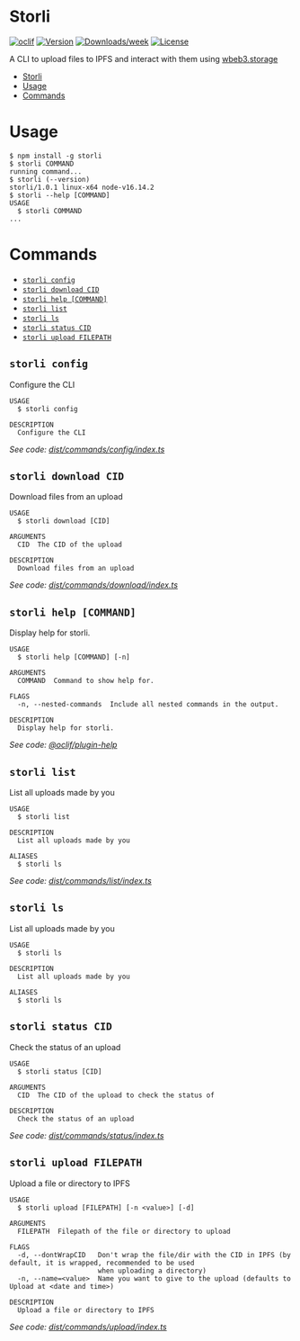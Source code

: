 # Storli

[![oclif](https://img.shields.io/badge/cli-oclif-brightgreen.svg)](https://oclif.io)
[![Version](https://img.shields.io/npm/v/storli.svg)](https://npmjs.org/package/oclif-hello-world)
[![Downloads/week](https://img.shields.io/npm/dw/storli.svg)](https://npmjs.org/package/oclif-hello-world)
[![License](https://img.shields.io/npm/l/storli.svg)](https://github.com/oclif/hello-world/blob/main/package.json)

A CLI to upload files to IPFS and interact with them using
[wbeb3.storage](https://web3.storage)

<!-- toc -->
* [Storli](#storli)
* [Usage](#usage)
* [Commands](#commands)
<!-- tocstop -->

# Usage

<!-- usage -->
```sh-session
$ npm install -g storli
$ storli COMMAND
running command...
$ storli (--version)
storli/1.0.1 linux-x64 node-v16.14.2
$ storli --help [COMMAND]
USAGE
  $ storli COMMAND
...
```
<!-- usagestop -->

# Commands

<!-- commands -->
* [`storli config`](#storli-config)
* [`storli download CID`](#storli-download-cid)
* [`storli help [COMMAND]`](#storli-help-command)
* [`storli list`](#storli-list)
* [`storli ls`](#storli-ls)
* [`storli status CID`](#storli-status-cid)
* [`storli upload FILEPATH`](#storli-upload-filepath)

## `storli config`

Configure the CLI

```
USAGE
  $ storli config

DESCRIPTION
  Configure the CLI
```

_See code: [dist/commands/config/index.ts](https://github.com/AnishDe12020/storli/blob/v1.0.1/dist/commands/config/index.ts)_

## `storli download CID`

Download files from an upload

```
USAGE
  $ storli download [CID]

ARGUMENTS
  CID  The CID of the upload

DESCRIPTION
  Download files from an upload
```

_See code: [dist/commands/download/index.ts](https://github.com/AnishDe12020/storli/blob/v1.0.1/dist/commands/download/index.ts)_

## `storli help [COMMAND]`

Display help for storli.

```
USAGE
  $ storli help [COMMAND] [-n]

ARGUMENTS
  COMMAND  Command to show help for.

FLAGS
  -n, --nested-commands  Include all nested commands in the output.

DESCRIPTION
  Display help for storli.
```

_See code: [@oclif/plugin-help](https://github.com/oclif/plugin-help/blob/v5.1.12/src/commands/help.ts)_

## `storli list`

List all uploads made by you

```
USAGE
  $ storli list

DESCRIPTION
  List all uploads made by you

ALIASES
  $ storli ls
```

_See code: [dist/commands/list/index.ts](https://github.com/AnishDe12020/storli/blob/v1.0.1/dist/commands/list/index.ts)_

## `storli ls`

List all uploads made by you

```
USAGE
  $ storli ls

DESCRIPTION
  List all uploads made by you

ALIASES
  $ storli ls
```

## `storli status CID`

Check the status of an upload

```
USAGE
  $ storli status [CID]

ARGUMENTS
  CID  The CID of the upload to check the status of

DESCRIPTION
  Check the status of an upload
```

_See code: [dist/commands/status/index.ts](https://github.com/AnishDe12020/storli/blob/v1.0.1/dist/commands/status/index.ts)_

## `storli upload FILEPATH`

Upload a file or directory to IPFS

```
USAGE
  $ storli upload [FILEPATH] [-n <value>] [-d]

ARGUMENTS
  FILEPATH  Filepath of the file or directory to upload

FLAGS
  -d, --dontWrapCID   Don't wrap the file/dir with the CID in IPFS (by default, it is wrapped, recommended to be used
                      when uploading a directory)
  -n, --name=<value>  Name you want to give to the upload (defaults to Upload at <date and time>)

DESCRIPTION
  Upload a file or directory to IPFS
```

_See code: [dist/commands/upload/index.ts](https://github.com/AnishDe12020/storli/blob/v1.0.1/dist/commands/upload/index.ts)_
<!-- commandsstop -->
